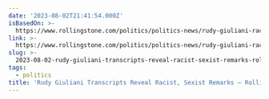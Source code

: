 ```yaml
---
date: '2023-08-02T21:41:54.000Z'
isBasedOn: >-
  https://www.rollingstone.com/politics/politics-news/rudy-giuliani-racist-sexist-remarks-lawsuit-1234799473/
link: >-
  https://www.rollingstone.com/politics/politics-news/rudy-giuliani-racist-sexist-remarks-lawsuit-1234799473/
slug: >-
  2023-08-02-rudy-giuliani-transcripts-reveal-racist-sexist-remarks-rolling-stone
tags:
  - politics
title: 'Rudy Giuliani Transcripts Reveal Racist, Sexist Remarks – Rolling Stone'
---
```


